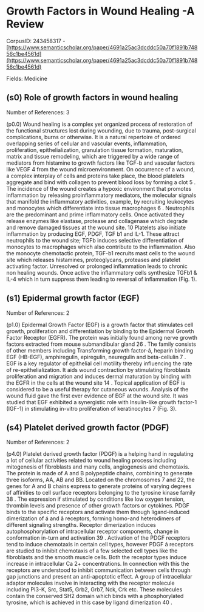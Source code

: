 # Growth Factors in Wound Healing -A Review

CorpusID: 243458317 - [https://www.semanticscholar.org/paper/4691a25ac3dcddc50a70f1891b74856c1be4561d](https://www.semanticscholar.org/paper/4691a25ac3dcddc50a70f1891b74856c1be4561d)

Fields: Medicine

## (s0) Role of growth factors in wound healing
Number of References: 3

(p0.0) Wound healing is a complex yet organized process of restoration of the functional structures lost during wounding, due to trauma, post-surgical complications, burns or otherwise. It is a natural repertoire of ordered overlapping series of cellular and vascular events, inflammation, proliferation, epithelialization, granulation tissue formation, maturation, matrix and tissue remodeling, which are triggered by a wide range of mediators from histamine to growth factors like TGF-b and vascular factors like VEGF 4 from the wound microenvironment. On occurrence of a wound, a complex interplay of cells and proteins take place, the blood platelets aggregate and bind with collagen to prevent blood loss by forming a clot 5 . The incidence of the wound creates a hypoxic environment that promotes inflammation by releasing proinflammatory mediators, the molecular signals that manifold the inflammatory activities, example, by recruiting leukocytes and monocytes which differentiate into tissue macrophages 6 . Neutrophils are the predominant and prime inflammatory cells. Once activated they release enzymes like elastase, protease and collagenase which degrade and remove damaged tissues at the wound site. 10 Platelets also initiate inflammation by producing EGF, PDGF, TGF b1 and IL-1. These attract neutrophils to the wound site; TGFb induces selective differentiation of monocytes to macrophages which also contribute to the inflammation. Also the monocyte chemotactic protein, TGF-b1 recruits mast cells to the wound site which releases histamines, proteoglycans, proteases and platelet activating factor. Unresolved or prolonged inflammation leads to chronic non healing wounds. Once active the inflammatory cells synthesize TGFb1 & IL-4 which in turn suppress them leading to reversal of inflammation (Fig. 1).
## (s1) Epidermal growth factor (EGF)
Number of References: 2

(p1.0) Epidermal Growth Factor (EGF) is a growth factor that stimulates cell growth, proliferation and differentiation by binding to the Epidermal Growth Factor Receptor (EGFR). The protein was initially found among nerve growth factors extracted from mouse submandibular gland 26 . The family consists of other members including Transforming growth factor-á, heparin binding EGF (HB-EGF), amphiregulin, epiregulin, neuregulin and beta-cellulin 7 . EGF is a key regulator of epithelial cell motility thereby influencing the rate of re-epithelialization. It aids wound contraction by stimulating fibroblasts proliferation and migration and induces dermal maturation by binding with the EGFR in the cells at the wound site 14 . Topical application of EGF is considered to be a useful therapy for cutaneous wounds. Analysis of the wound fluid gave the first ever evidence of EGF at the wound site. It was studied that EGF exhibited a synergistic role with Insulin-like growth factor-1 (IGF-1) in stimulating in-vitro proliferation of keratinocytes 7 (Fig. 3).
## (s4) Platelet derived growth factor (PDGF)
Number of References: 2

(p4.0) Platelet derived growth factor (PDGF) is a helping hand in regulating a lot of cellular activities related to wound healing process including mitogenesis of fibroblasts and many cells, angiogenesis and chemotaxis. The protein is made of A and B polypeptide chains, combining to generate three isoforms, AA, AB and BB. Located on the chromosomes 7 and 22, the genes for A and B chains express to generate proteins of varying degrees of affinities to cell surface receptors belonging to the tyrosine kinase family 38 . The expression if stimulated by conditions like low oxygen tension, thrombin levels and presence of other growth factors or cytokines. PDGF binds to the specific receptors and activate them through ligand-induced dimerization of á and â receptors, forming homo-and heterodimers of different signaling strengths. Receptor dimerization induces autophosphorylation of intracellular receptor components, change in conformation in-turn and activation 39 . Activation of the PDGF receptors tend to induce chemotaxis in certain cell types, however PDGF á receptors are studied to inhibit chemotaxis of a few selected cell types like the fibroblasts and the smooth muscle cells. Both the receptor types induce increase in intracellular Ca 2+ concentrations. In connection with this the receptors are understood to inhibit communication between cells through gap junctions and present an anti-apoptotic effect. A group of intracellular adaptor molecules involve in interacting with the receptor molecule including PI3-K, Src, Stat5, Grb2, Grb7, Nck, Crk etc. These molecules contain the conserved SH2 domain which binds with a phosphorylated tyrosine, which is achieved in this case by ligand dimerization 40 .
